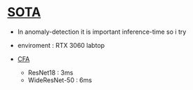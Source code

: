 # [SOTA](https://paperswithcode.com/sota/anomaly-detection-on-mvtec-ad)

- In anomaly-detection it is important inference-time so i try
- enviroment : RTX 3060 labtop


- [CFA](https://paperswithcode.com/paper/cfa-coupled-hypersphere-based-feature)
  - ResNet18 : 3ms
  - WideResNet-50 : 6ms
  
